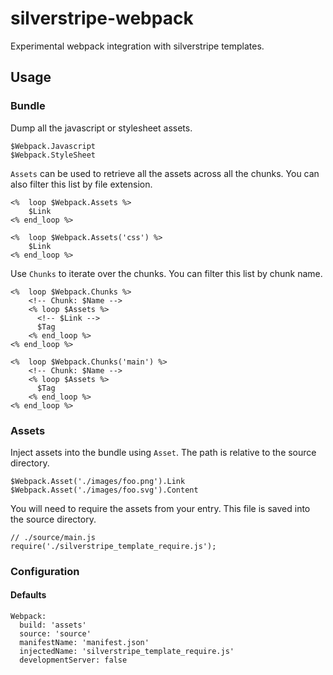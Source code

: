 # silverstripe-webpack
Experimental webpack integration with silverstripe templates.

## Usage

### Bundle
Dump all the javascript or stylesheet assets.

```
$Webpack.Javascript
$Webpack.StyleSheet
```

``Assets`` can be used to retrieve all the assets across all the chunks. You can also filter
this list by file extension.

```
<%  loop $Webpack.Assets %>
    $Link
<% end_loop %>

<%  loop $Webpack.Assets('css') %>
    $Link
<% end_loop %>

```

Use ``Chunks`` to iterate over the chunks. You can filter this list by chunk name.
```
<%  loop $Webpack.Chunks %>
    <!-- Chunk: $Name -->
    <% loop $Assets %>
      <!-- $Link -->
      $Tag
    <% end_loop %>
<% end_loop %>

<%  loop $Webpack.Chunks('main') %>
    <!-- Chunk: $Name -->
    <% loop $Assets %>
      $Tag
    <% end_loop %>
<% end_loop %>

```

### Assets
Inject assets into the bundle using ``Asset``. The path is relative to the source directory.

```
$Webpack.Asset('./images/foo.png').Link
$Webpack.Asset('./images/foo.svg').Content
```

You will need to require the assets from your entry. This file is saved into the source directory.

```
// ./source/main.js
require('./silverstripe_template_require.js');
```

### Configuration
#### Defaults

```
Webpack:
  build: 'assets'
  source: 'source'
  manifestName: 'manifest.json'
  injectedName: 'silverstripe_template_require.js'
  developmentServer: false
```